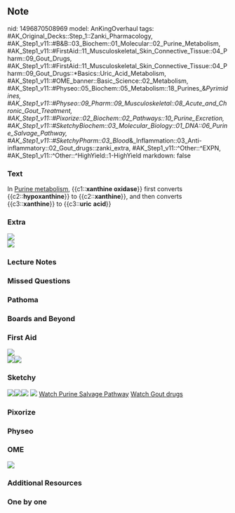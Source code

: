 ## Note
nid: 1496870508969
model: AnKingOverhaul
tags: #AK_Original_Decks::Step_1::Zanki_Pharmacology, #AK_Step1_v11::#B&B::03_Biochem::01_Molecular::02_Purine_Metabolism, #AK_Step1_v11::#FirstAid::11_Musculoskeletal_Skin_Connective_Tissue::04_Pharm::09_Gout_Drugs, #AK_Step1_v11::#FirstAid::11_Musculoskeletal_Skin_Connective_Tissue::04_Pharm::09_Gout_Drugs::*Basics::Uric_Acid_Metabolism, #AK_Step1_v11::#OME_banner::Basic_Science::02_Metabolism, #AK_Step1_v11::#Physeo::05_Biochem::05_Metabolism::18_Purines_&_Pyrimidines, #AK_Step1_v11::#Physeo::09_Pharm::09_Musculoskeletal::08_Acute_and_Chronic_Gout_Treatment, #AK_Step1_v11::#Pixorize::02_Biochem::02_Pathways::10_Purine_Excretion, #AK_Step1_v11::#SketchyBiochem::03_Molecular_Biology::01_DNA::06_Purine_Salvage_Pathway, #AK_Step1_v11::#SketchyPharm::03_Blood_&_Inflammation::03_Anti-inflammatory::02_Gout_drugs::zanki_extra, #AK_Step1_v11::^Other::^EXPN, #AK_Step1_v11::^Other::^HighYield::1-HighYield
markdown: false

### Text
<div>
  In <u>Purine metabolism</u>, {{c1::<b>xanthine oxidase</b>}}
  first converts {{c2::<b>hypoxanthine</b>}} to
  {{c2::<b>xanthine</b>}}, and then converts
  {{c3::<b>xanthine</b>}} to {{c3::<b>uric</b> <b>acid</b>}}
</div>

### Extra
<img src="paste-663306159259649.jpg">
<div><img src="paste-705096191050082.jpg"></div>

### Lecture Notes


### Missed Questions


### Pathoma


### Boards and Beyond


### First Aid
<div><img src="paste-121358595915779.jpg"></div>
<div><img src="paste-113215337922563.jpg"><img src=
"paste-123982820933635.jpg"></div>

### Sketchy
<img src="paste-583518551801857.jpg" class="resizer"><img src=
"Screen%20Shot%202020-01-28%20at%206.45.13%20PM.png" class=
"resizer"><img src="Screen%20Shot%202021-01-07%20at%2015.28.22.jpg"
class="resizer"> <img src=
"Screen%20Shot%202022-01-30%20at%2011.29.50%20AM.png" class=
"resizer"> <a href=
"https://dashboard.sketchy.com/study/medical/courses/medical-biochemistry/units/medical-biochemistry-molecular-biology/videos/medical-biochemistry-molecular-biology-dna-purine-salvage-pathway?utm_source=anki&utm_medium=partnership&utm_campaign=february_update&utm_content=medical">
Watch Purine Salvage Pathway</a> <a href=
"https://dashboard.sketchy.com/study/medical/courses/medical-pharmacology/units/medical-pharmacology-blood-inflammation/videos/medical-pharmacology-blood-and-inflammation-anti-inflammatory-gout-drugs?utm_source=anki&utm_medium=partnership&utm_campaign=february_update&utm_content=medical">
Watch Gout drugs</a>

### Pixorize


### Physeo


### OME
<div class="ome-widget">
  <a href=
  "https://onlinemeded.org/spa/metabolism?ref=anki"><img src=
  "_OME_AnkiFlashcards_Topic_6.png"></a>
</div>

### Additional Resources


### One by one

